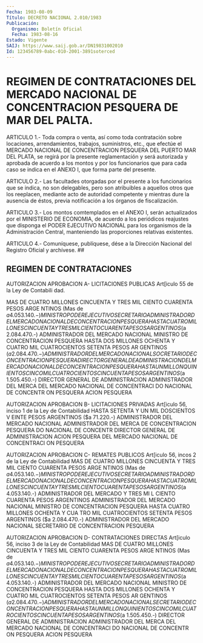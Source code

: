 ```yaml
---
Fecha: 1983-08-09
Título: DECRETO NACIONAL 2.010/1983
Publicación:
  Organismo: Boletín Oficial
  Fecha: 1983-08-16
Estado: Vigente
SAIJ: https://www.saij.gob.ar/DN19831002010
Id: 123456789-0abc-010-2001-3891soterced
---
```

# REGIMEN DE CONTRATACIONES DEL MERCADO NACIONAL DE CONCENTRACION PESQUERA DE MAR DEL PALTA.

<a id="1"></a>
ARTICULO  1.-  Toda compra o venta, así como toda contratación sobre locaciones, arrendamientos,  trabajos, suministros, etc., que efectúe el MERCADO NACIONAL DE CONCENTRACION  PESQUERA  DEL  PUERTO MAR  DEL  PLATA,  se  regirá  por la presente reglamentación y será autorizada y aprobada de acuerdo a los montos y por los funcionarios que para cada caso  se indica en el ANEXO I, que forma parte del presente.

<a id="2"></a>
ARTICULO  2.-  Las  facultades otorgadas por el presente a los funcionarios que se indica, no son delegables, pero son atribuibles a aquellos otros  que  los  reeplacen, mediante acto de autoridad competente y mientras dure la ausencia  de  éstos, previa notificación a los órganos de fiscalización.

<a id="3"></a>
ARTICULO  3.-  Los  montos  comtemplados  en el ANEXO I, serán actualizados  por  el  MINISTERIO  DE  ECONOMIA, de acuerdo  a  los periódicos reajustes que disponga el PODER  EJECUTIVO NACIONAL para los  organismos  de  la  Administración  Central,  manteniendo  las proporciones relativas existentes.

<a id="4"></a>
ARTICULO 4.- Comuníquese, publíquese, dése a la Dirección Nacional del Registro Oficial y archívese. ##

## REGIMEN DE CONTRATACIONES

<a id="1"></a>
AUTORIZACION                           APROBACION A- LICITACIONES PUBLICAS Art[iculo 55 de la Ley de Contabili dad.

MAS DE CUATRO MILLONES CINCUENTA Y TRES MIL CIENTO CUARENTA PESOS ARGE NTINOS (Mas de $a 4.053.140.-) MINISTRO                              PODER EJECUTIVO SECRETARIO ADMINISTRADOR DEL MERCADO NACIONAL DE CONCENTRACION PESQUERA HASTA CUATRO MILLONES CINCUENTA Y T RES MIL CIENTO CUARENTA PESOS ARGEN TINOS ($a 2.084.470.-) ADMINISTRADOR DEL MERCADO NACIONAL    MINISTRO DE CONCENTRACION PESQUERA HASTA DOS MILLONES OCHENTA Y CUATRO MIL CUATROCIENTOS SETENTA PESOS AR GENTINOS ($a 2.084.470.-) ADMINISTRADOR DEL MERCADO NACIONAL    SOCRETARIO DE CONCENTRACION PESQUERA DIRECTOR GENERAL DE ADMINISTRACION DEL MERCADO NACIONAL DE CONCENTRACI ON PESQUERA HASTA UN MILLON QUINIENTOS CINCO MI L CUATROCIENTOS CINCUENTA PESOS ARG ENTINOS ($a 1.505.450.-) DIRECTOR GENERAL DE ADMINISTRACION    ADMINISTRADOR DEL MERCA DEL MERCADO NACIONAL DE CONCENTRACI   DO NACIONAL DE CONCENTR ON  PESQUERA                            ACION PESQUERA

<a id="2"></a>
AUTORIZACION                                     APROBACION B- LICITACIONES PRIVADAS Art[iculo 56, inciso 1 de la Ley de Contabilidad HASTA SETENTA Y UN MIL DOSCIENTOS V EINTE PESOS ARGENTINOS ($a 71.220.-) ADMINISTRADOR DEL MERCADO NACIONAL    ADMINISTRADOR DEL MERCA DE CONCENTRACION PESQUERA             DO NACIONAL DE CONCENTR DIRECTOR GENERAL DE ADMINISTRACION    ACION PESQUERA DEL MERCADO NACIONAL DE CONCENTRACI ON  PESQUERA

<a id="3"></a>
AUTORIZACION                            APROBACION C- REMATES PUBLICOS Art[iculo 56, incos 2 de la Ley de Contabilidad MAS DE CUATRO MILLONES CINCUENTA Y TRES MIL CIENTO CUARENTA PESOS ARGE NTINOS (Mas de $a 4.053.140.-) MINISTRO                              PODER EJECUTIVO SECRETARIO ADMINISTRADOR DELMERCADO NACIONAL D E CONCENTRACION PESQUERA HASTA CUATRO MILLONES CINCUENTA Y T RES MIL CIENTO CUARENTA PESOS ARGEN TINOS ($a 4.053.140.-) ADMINISTRADOR DEL MERCADO Y TRES MI L CIENTO CUARENTA PESOS ARGENTINOS ADMINISTRADOR DEL MERCADO NACIONAL    MINISTRO DE CONCENTRACION PESQUERA HASTA CUATRO MILLONES OCHENTA Y CUA TRO MIL CUATROCIENTOS SETENTA PESOS ARGENTINOS ($a 2.084.470.-) ADMINISTRADOR DEL MERCADO NACIONAL    SECRETARIO DE  CONCENTRACION  PESQUERA

<a id="4"></a>
AUTORIZACION                         APROBACION D- CONTRATACIONES DIRECTAS Art[iculo 56, inciso 3 de la Ley de Contabilidad MAS DE CUATRO MILLONES CINCUENTA Y TRES MIL CIENTO CUARENTA PESOS ARGE NTINOS (Mas de $a 4.053.140.-) MINISTRO                              PODER EJECUTIVO SECRETARIO ADMINISTRADOR DEL MERCADO NACIONAL DE CONCENTRACION PESQUERA HASTA CUATRO MILLONES CINCUENTA Y T RES MIL CIENTO CUARENTA PESOS ARGEN TINOS ($a 4.053.140.-) ADMINISTRADOR DEL MERCADO NACIONAL    MINISTRO DE CONCENTRACION PESQUERA HASTA DOS MILLONES OCHENTA Y CUATRO MIL CUATROCIENTOS SETENTA PESOS AR GENTINOS ($a 2.084.470.-) ADMINISTRADOR DEL MERCADO NACIONAL    SECRETARIO DE CONCENTRACION PESQUERA HASTA UN MILLON QUINIENTOS CINCO MI L CUATROCIENTOS CINCUENTA PESOS ARG ENTINOS ($a 1.505.450.-) DIRECTOR GENERAL DE ADMINISTRACION    ADMINISTRADOR DEL MERCA DEL MERCADO NACIONAL DE CONCENTRACI   DO NACIONAL DE CONCENTR ON  PESQUERA                            ACION PESQUERA